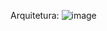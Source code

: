 Arquitetura:
![image](https://github.com/user-attachments/assets/2ffb7f80-530c-42b8-a4df-f2f6d18d3b1b)

